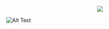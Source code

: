 <p align= "center">
<img  src=”https://github.com/developersapi/LMSApp/blob/main/nEDUC%20.png”>
</p>


![Alt Text](https://github.com/developersapi/LMSApp/blob/main/nEDUC%20.png)
